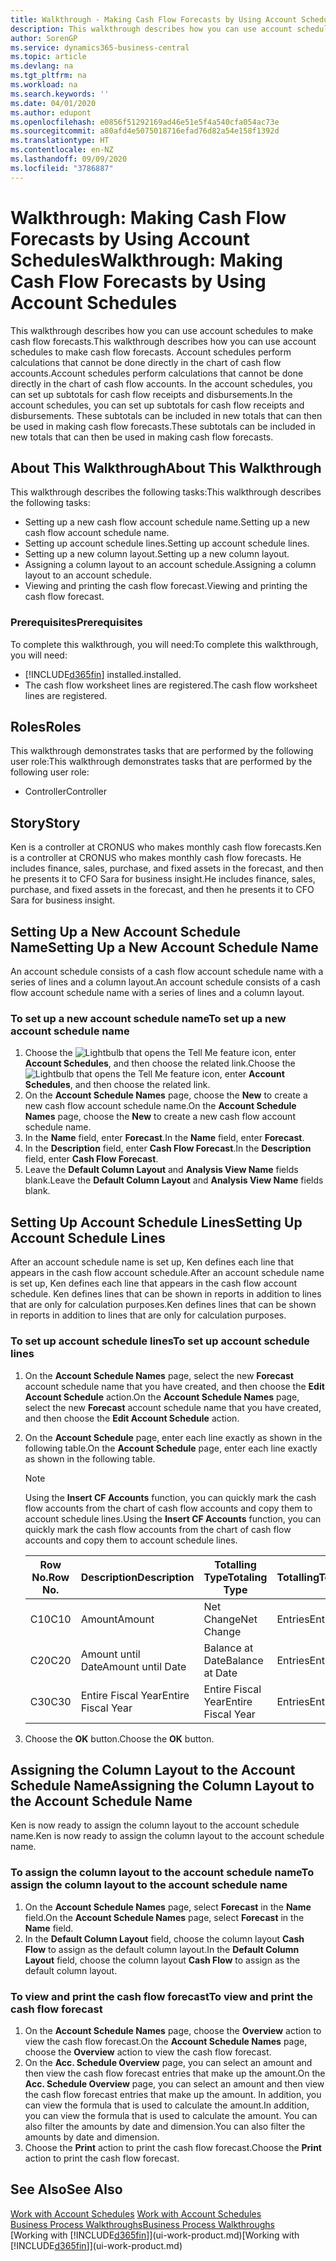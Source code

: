```yaml
---
title: Walkthrough - Making Cash Flow Forecasts by Using Account Schedules | Microsoft Docs
description: This walkthrough describes how you can use account schedules to make cash flow forecasts. Account schedules perform calculations that cannot be done directly in the chart of cash flow accounts. In the account schedules, you can set up subtotals for cash flow receipts and disbursements. These subtotals can be included in new totals that can then be used in making cash flow forecasts.
author: SorenGP
ms.service: dynamics365-business-central
ms.topic: article
ms.devlang: na
ms.tgt_pltfrm: na
ms.workload: na
ms.search.keywords: ''
ms.date: 04/01/2020
ms.author: edupont
ms.openlocfilehash: e0856f51292169ad46e51e5f4a540cfa054ac73e
ms.sourcegitcommit: a80afd4e5075018716efad76d82a54e158f1392d
ms.translationtype: HT
ms.contentlocale: en-NZ
ms.lasthandoff: 09/09/2020
ms.locfileid: "3786887"
---
```

# <a name="walkthrough-making-cash-flow-forecasts-by-using-account-schedules"></a><span data-ttu-id="8d7e9-106">Walkthrough: Making Cash Flow Forecasts by Using Account Schedules</span><span class="sxs-lookup"><span data-stu-id="8d7e9-106">Walkthrough: Making Cash Flow Forecasts by Using Account Schedules</span></span>
<span data-ttu-id="8d7e9-107">This walkthrough describes how you can use account schedules to make cash flow forecasts.</span><span class="sxs-lookup"><span data-stu-id="8d7e9-107">This walkthrough describes how you can use account schedules to make cash flow forecasts.</span></span> <span data-ttu-id="8d7e9-108">Account schedules perform calculations that cannot be done directly in the chart of cash flow accounts.</span><span class="sxs-lookup"><span data-stu-id="8d7e9-108">Account schedules perform calculations that cannot be done directly in the chart of cash flow accounts.</span></span> <span data-ttu-id="8d7e9-109">In the account schedules, you can set up subtotals for cash flow receipts and disbursements.</span><span class="sxs-lookup"><span data-stu-id="8d7e9-109">In the account schedules, you can set up subtotals for cash flow receipts and disbursements.</span></span> <span data-ttu-id="8d7e9-110">These subtotals can be included in new totals that can then be used in making cash flow forecasts.</span><span class="sxs-lookup"><span data-stu-id="8d7e9-110">These subtotals can be included in new totals that can then be used in making cash flow forecasts.</span></span>  

## <a name="about-this-walkthrough"></a><span data-ttu-id="8d7e9-111">About This Walkthrough</span><span class="sxs-lookup"><span data-stu-id="8d7e9-111">About This Walkthrough</span></span>  
<span data-ttu-id="8d7e9-112">This walkthrough describes the following tasks:</span><span class="sxs-lookup"><span data-stu-id="8d7e9-112">This walkthrough describes the following tasks:</span></span>  

- <span data-ttu-id="8d7e9-113">Setting up a new cash flow account schedule name.</span><span class="sxs-lookup"><span data-stu-id="8d7e9-113">Setting up a new cash flow account schedule name.</span></span>  
- <span data-ttu-id="8d7e9-114">Setting up account schedule lines.</span><span class="sxs-lookup"><span data-stu-id="8d7e9-114">Setting up account schedule lines.</span></span>  
- <span data-ttu-id="8d7e9-115">Setting up a new column layout.</span><span class="sxs-lookup"><span data-stu-id="8d7e9-115">Setting up a new column layout.</span></span>  
- <span data-ttu-id="8d7e9-116">Assigning a column layout to an account schedule.</span><span class="sxs-lookup"><span data-stu-id="8d7e9-116">Assigning a column layout to an account schedule.</span></span>  
- <span data-ttu-id="8d7e9-117">Viewing and printing the cash flow forecast.</span><span class="sxs-lookup"><span data-stu-id="8d7e9-117">Viewing and printing the cash flow forecast.</span></span>  

### <a name="prerequisites"></a><span data-ttu-id="8d7e9-118">Prerequisites</span><span class="sxs-lookup"><span data-stu-id="8d7e9-118">Prerequisites</span></span>  
<span data-ttu-id="8d7e9-119">To complete this walkthrough, you will need:</span><span class="sxs-lookup"><span data-stu-id="8d7e9-119">To complete this walkthrough, you will need:</span></span>  

- [!INCLUDE[d365fin](includes/d365fin_md.md)] <span data-ttu-id="8d7e9-120">installed.</span><span class="sxs-lookup"><span data-stu-id="8d7e9-120">installed.</span></span>  
- <span data-ttu-id="8d7e9-121">The cash flow worksheet lines are registered.</span><span class="sxs-lookup"><span data-stu-id="8d7e9-121">The cash flow worksheet lines are registered.</span></span>  

## <a name="roles"></a><span data-ttu-id="8d7e9-122">Roles</span><span class="sxs-lookup"><span data-stu-id="8d7e9-122">Roles</span></span>  
<span data-ttu-id="8d7e9-123">This walkthrough demonstrates tasks that are performed by the following user role:</span><span class="sxs-lookup"><span data-stu-id="8d7e9-123">This walkthrough demonstrates tasks that are performed by the following user role:</span></span>  

- <span data-ttu-id="8d7e9-124">Controller</span><span class="sxs-lookup"><span data-stu-id="8d7e9-124">Controller</span></span>  

## <a name="story"></a><span data-ttu-id="8d7e9-125">Story</span><span class="sxs-lookup"><span data-stu-id="8d7e9-125">Story</span></span>  
<span data-ttu-id="8d7e9-126">Ken is a controller at CRONUS who makes monthly cash flow forecasts.</span><span class="sxs-lookup"><span data-stu-id="8d7e9-126">Ken is a controller at CRONUS who makes monthly cash flow forecasts.</span></span> <span data-ttu-id="8d7e9-127">He includes finance, sales, purchase, and fixed assets in the forecast, and then he presents it to CFO Sara for business insight.</span><span class="sxs-lookup"><span data-stu-id="8d7e9-127">He includes finance, sales, purchase, and fixed assets in the forecast, and then he presents it to CFO Sara for business insight.</span></span>  

## <a name="setting-up-a-new-account-schedule-name"></a><span data-ttu-id="8d7e9-128">Setting Up a New Account Schedule Name</span><span class="sxs-lookup"><span data-stu-id="8d7e9-128">Setting Up a New Account Schedule Name</span></span>  
<span data-ttu-id="8d7e9-129">An account schedule consists of a cash flow account schedule name with a series of lines and a column layout.</span><span class="sxs-lookup"><span data-stu-id="8d7e9-129">An account schedule consists of a cash flow account schedule name with a series of lines and a column layout.</span></span>  

### <a name="to-set-up-a-new-account-schedule-name"></a><span data-ttu-id="8d7e9-130">To set up a new account schedule name</span><span class="sxs-lookup"><span data-stu-id="8d7e9-130">To set up a new account schedule name</span></span>  

1.  <span data-ttu-id="8d7e9-131">Choose the ![Lightbulb that opens the Tell Me feature](media/ui-search/search_small.png "Tell me what you want to do") icon, enter **Account Schedules**, and then choose the related link.</span><span class="sxs-lookup"><span data-stu-id="8d7e9-131">Choose the ![Lightbulb that opens the Tell Me feature](media/ui-search/search_small.png "Tell me what you want to do") icon, enter **Account Schedules**, and then choose the related link.</span></span>  
2.  <span data-ttu-id="8d7e9-132">On the **Account Schedule Names** page, choose the **New** to create a new cash flow account schedule name.</span><span class="sxs-lookup"><span data-stu-id="8d7e9-132">On the **Account Schedule Names** page, choose the **New** to create a new cash flow account schedule name.</span></span>  
3.  <span data-ttu-id="8d7e9-133">In the **Name** field, enter **Forecast**.</span><span class="sxs-lookup"><span data-stu-id="8d7e9-133">In the **Name** field, enter **Forecast**.</span></span>  
4.  <span data-ttu-id="8d7e9-134">In the **Description** field, enter **Cash Flow Forecast**.</span><span class="sxs-lookup"><span data-stu-id="8d7e9-134">In the **Description** field, enter **Cash Flow Forecast**.</span></span>  
5.  <span data-ttu-id="8d7e9-135">Leave the **Default Column Layout** and **Analysis View Name** fields blank.</span><span class="sxs-lookup"><span data-stu-id="8d7e9-135">Leave the **Default Column Layout** and **Analysis View Name** fields blank.</span></span>  

## <a name="setting-up-account-schedule-lines"></a><span data-ttu-id="8d7e9-136">Setting Up Account Schedule Lines</span><span class="sxs-lookup"><span data-stu-id="8d7e9-136">Setting Up Account Schedule Lines</span></span>  
<span data-ttu-id="8d7e9-137">After an account schedule name is set up, Ken defines each line that appears in the cash flow account schedule.</span><span class="sxs-lookup"><span data-stu-id="8d7e9-137">After an account schedule name is set up, Ken defines each line that appears in the cash flow account schedule.</span></span> <span data-ttu-id="8d7e9-138">Ken defines lines that can be shown in reports in addition to lines that are only for calculation purposes.</span><span class="sxs-lookup"><span data-stu-id="8d7e9-138">Ken defines lines that can be shown in reports in addition to lines that are only for calculation purposes.</span></span>  

### <a name="to-set-up-account-schedule-lines"></a><span data-ttu-id="8d7e9-139">To set up account schedule lines</span><span class="sxs-lookup"><span data-stu-id="8d7e9-139">To set up account schedule lines</span></span>  

1.  <span data-ttu-id="8d7e9-140">On the **Account Schedule Names** page, select the new **Forecast** account schedule name that you have created, and then choose the **Edit Account Schedule** action.</span><span class="sxs-lookup"><span data-stu-id="8d7e9-140">On the **Account Schedule Names** page, select the new **Forecast** account schedule name that you have created, and then choose the **Edit Account Schedule** action.</span></span>  
2.  <span data-ttu-id="8d7e9-141">On the **Account Schedule** page, enter each line exactly as shown in the following table.</span><span class="sxs-lookup"><span data-stu-id="8d7e9-141">On the **Account Schedule** page, enter each line exactly as shown in the following table.</span></span>  

    > [!NOTE]  
    >  <span data-ttu-id="8d7e9-142">Using the **Insert CF Accounts** function, you can quickly mark the cash flow accounts from the chart of cash flow accounts and copy them to account schedule lines.</span><span class="sxs-lookup"><span data-stu-id="8d7e9-142">Using the **Insert CF Accounts** function, you can quickly mark the cash flow accounts from the chart of cash flow accounts and copy them to account schedule lines.</span></span>  

    |<span data-ttu-id="8d7e9-143">Row No.</span><span class="sxs-lookup"><span data-stu-id="8d7e9-143">Row No.</span></span>|<span data-ttu-id="8d7e9-144">Description</span><span class="sxs-lookup"><span data-stu-id="8d7e9-144">Description</span></span>|<span data-ttu-id="8d7e9-145">Totalling Type</span><span class="sxs-lookup"><span data-stu-id="8d7e9-145">Totaling Type</span></span>|<span data-ttu-id="8d7e9-146">Totalling</span><span class="sxs-lookup"><span data-stu-id="8d7e9-146">Totaling</span></span>|<span data-ttu-id="8d7e9-147">Row Type</span><span class="sxs-lookup"><span data-stu-id="8d7e9-147">Row Type</span></span>|<span data-ttu-id="8d7e9-148">Amount Type</span><span class="sxs-lookup"><span data-stu-id="8d7e9-148">Amount Type</span></span>|<span data-ttu-id="8d7e9-149">Show</span><span class="sxs-lookup"><span data-stu-id="8d7e9-149">Show</span></span>|  
    |-------|-----------|-------------|--------|--------|-----------|----|
    |<span data-ttu-id="8d7e9-150">C10</span><span class="sxs-lookup"><span data-stu-id="8d7e9-150">C10</span></span>|<span data-ttu-id="8d7e9-151">Amount</span><span class="sxs-lookup"><span data-stu-id="8d7e9-151">Amount</span></span>|<span data-ttu-id="8d7e9-152">Net Change</span><span class="sxs-lookup"><span data-stu-id="8d7e9-152">Net Change</span></span>|<span data-ttu-id="8d7e9-153">Entries</span><span class="sxs-lookup"><span data-stu-id="8d7e9-153">Entries</span></span>|<span data-ttu-id="8d7e9-154">Net Amount</span><span class="sxs-lookup"><span data-stu-id="8d7e9-154">Net Amount</span></span>|<span data-ttu-id="8d7e9-155">Always</span><span class="sxs-lookup"><span data-stu-id="8d7e9-155">Always</span></span>|  
    |<span data-ttu-id="8d7e9-156">C20</span><span class="sxs-lookup"><span data-stu-id="8d7e9-156">C20</span></span>|<span data-ttu-id="8d7e9-157">Amount until Date</span><span class="sxs-lookup"><span data-stu-id="8d7e9-157">Amount until Date</span></span>|<span data-ttu-id="8d7e9-158">Balance at Date</span><span class="sxs-lookup"><span data-stu-id="8d7e9-158">Balance at Date</span></span>|<span data-ttu-id="8d7e9-159">Entries</span><span class="sxs-lookup"><span data-stu-id="8d7e9-159">Entries</span></span>|<span data-ttu-id="8d7e9-160">Net Amount</span><span class="sxs-lookup"><span data-stu-id="8d7e9-160">Net Amount</span></span>|<span data-ttu-id="8d7e9-161">Always</span><span class="sxs-lookup"><span data-stu-id="8d7e9-161">Always</span></span>|  
    |<span data-ttu-id="8d7e9-162">C30</span><span class="sxs-lookup"><span data-stu-id="8d7e9-162">C30</span></span>|<span data-ttu-id="8d7e9-163">Entire Fiscal Year</span><span class="sxs-lookup"><span data-stu-id="8d7e9-163">Entire Fiscal Year</span></span>|<span data-ttu-id="8d7e9-164">Entire Fiscal Year</span><span class="sxs-lookup"><span data-stu-id="8d7e9-164">Entire Fiscal Year</span></span>|<span data-ttu-id="8d7e9-165">Entries</span><span class="sxs-lookup"><span data-stu-id="8d7e9-165">Entries</span></span>|<span data-ttu-id="8d7e9-166">Net Amount</span><span class="sxs-lookup"><span data-stu-id="8d7e9-166">Net Amount</span></span>|<span data-ttu-id="8d7e9-167">Always</span><span class="sxs-lookup"><span data-stu-id="8d7e9-167">Always</span></span>|  

4.  <span data-ttu-id="8d7e9-168">Choose the **OK** button.</span><span class="sxs-lookup"><span data-stu-id="8d7e9-168">Choose the **OK** button.</span></span>  

## <a name="assigning-the-column-layout-to-the-account-schedule-name"></a><span data-ttu-id="8d7e9-169">Assigning the Column Layout to the Account Schedule Name</span><span class="sxs-lookup"><span data-stu-id="8d7e9-169">Assigning the Column Layout to the Account Schedule Name</span></span>  
<span data-ttu-id="8d7e9-170">Ken is now ready to assign the column layout to the account schedule name.</span><span class="sxs-lookup"><span data-stu-id="8d7e9-170">Ken is now ready to assign the column layout to the account schedule name.</span></span>  

### <a name="to-assign-the-column-layout-to-the-account-schedule-name"></a><span data-ttu-id="8d7e9-171">To assign the column layout to the account schedule name</span><span class="sxs-lookup"><span data-stu-id="8d7e9-171">To assign the column layout to the account schedule name</span></span>  

1.  <span data-ttu-id="8d7e9-172">On the **Account Schedule Names** page, select **Forecast** in the **Name** field.</span><span class="sxs-lookup"><span data-stu-id="8d7e9-172">On the **Account Schedule Names** page, select **Forecast** in the **Name** field.</span></span>  
2.  <span data-ttu-id="8d7e9-173">In the **Default Column Layout** field, choose the column layout **Cash Flow** to assign as the default column layout.</span><span class="sxs-lookup"><span data-stu-id="8d7e9-173">In the **Default Column Layout** field, choose the column layout **Cash Flow** to assign as the default column layout.</span></span>  

### <a name="to-view-and-print-the-cash-flow-forecast"></a><span data-ttu-id="8d7e9-174">To view and print the cash flow forecast</span><span class="sxs-lookup"><span data-stu-id="8d7e9-174">To view and print the cash flow forecast</span></span>  
1.  <span data-ttu-id="8d7e9-175">On the **Account Schedule Names** page, choose the **Overview** action to view the cash flow forecast.</span><span class="sxs-lookup"><span data-stu-id="8d7e9-175">On the **Account Schedule Names** page, choose the **Overview** action to view the cash flow forecast.</span></span>  
2.  <span data-ttu-id="8d7e9-176">On the **Acc. Schedule Overview** page, you can select an amount and then view the cash flow forecast entries that make up the amount.</span><span class="sxs-lookup"><span data-stu-id="8d7e9-176">On the **Acc. Schedule Overview** page, you can select an amount and then view the cash flow forecast entries that make up the amount.</span></span> <span data-ttu-id="8d7e9-177">In addition, you can view the formula that is used to calculate the amount.</span><span class="sxs-lookup"><span data-stu-id="8d7e9-177">In addition, you can view the formula that is used to calculate the amount.</span></span> <span data-ttu-id="8d7e9-178">You can also filter the amounts by date and dimension.</span><span class="sxs-lookup"><span data-stu-id="8d7e9-178">You can also filter the amounts by date and dimension.</span></span>  
3.  <span data-ttu-id="8d7e9-179">Choose the **Print** action to print the cash flow forecast.</span><span class="sxs-lookup"><span data-stu-id="8d7e9-179">Choose the **Print** action to print the cash flow forecast.</span></span>  

## <a name="see-also"></a><span data-ttu-id="8d7e9-180">See Also</span><span class="sxs-lookup"><span data-stu-id="8d7e9-180">See Also</span></span>  
 <span data-ttu-id="8d7e9-181">[Work with Account Schedules](bi-how-work-account-schedule.md) </span><span class="sxs-lookup"><span data-stu-id="8d7e9-181">[Work with Account Schedules](bi-how-work-account-schedule.md) </span></span>  
 [<span data-ttu-id="8d7e9-182">Business Process Walkthroughs</span><span class="sxs-lookup"><span data-stu-id="8d7e9-182">Business Process Walkthroughs</span></span>](walkthrough-business-process-walkthroughs.md)  
 <span data-ttu-id="8d7e9-183">[Working with [!INCLUDE[d365fin](includes/d365fin_md.md)]](ui-work-product.md)</span><span class="sxs-lookup"><span data-stu-id="8d7e9-183">[Working with [!INCLUDE[d365fin](includes/d365fin_md.md)]](ui-work-product.md)</span></span>
